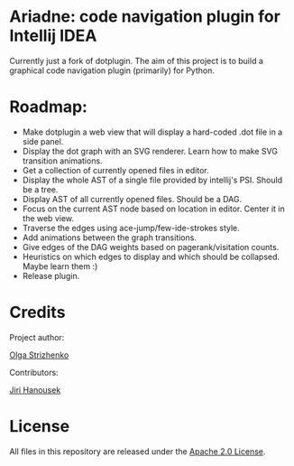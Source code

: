 # Ariadne: code navigation plugin for Intellij IDEA

Currently just a fork of dotplugin. 
The aim of this project is to build a graphical code navigation plugin (primarily) for Python.

# Roadmap:

- Make dotplugin a web view that will display a hard-coded .dot file in a side panel.
- Display the dot graph with an SVG renderer. Learn how to make SVG transition animations.
- Get a collection of currently opened files in editor.
- Display the whole AST of a single file provided by intellij's PSI. Should be a tree.
- Display AST of all currently opened files. Should be a DAG.
- Focus on the current AST node based on location in editor. Center it in the web view.
- Traverse the edges using ace-jump/few-ide-strokes style.
- Add animations between the graph transitions. 
- Give edges of the DAG weights based on pagerank/visitation counts.
- Heuristics on which edges to display and which should be collapsed. Maybe learn them :)
- Release plugin.

# Credits

Project author:

[Olga Strizhenko](https://github.com/bzixilu)

Contributors:

[Jiri Hanousek](https://github.com/zzajc)


# License

All files in this repository are released under the [Apache 2.0 License](https://github.com/bzixilu/dotplugin/blob/master/LICENSE).


